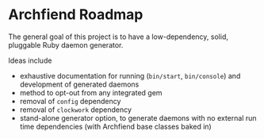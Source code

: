 # Archfiend Roadmap

The general goal of this project is to have a low-dependency, solid, pluggable Ruby daemon generator.

Ideas include
* exhaustive documentation for running (`bin/start`, `bin/console`) and development of generated daemons
* method to opt-out from any integrated gem
* removal of `config` dependency
* removal of `clockwork` dependency
* stand-alone generator option, to generate daemons with no external run time dependencies (with Archfiend base classes baked in)
